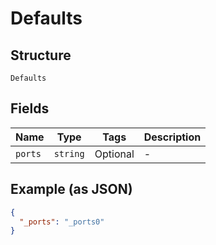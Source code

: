 
# Defaults

## Structure

`Defaults`

## Fields

| Name | Type | Tags | Description |
|  --- | --- | --- | --- |
| `ports` | `string` | Optional | - |

## Example (as JSON)

```json
{
  "_ports": "_ports0"
}
```

